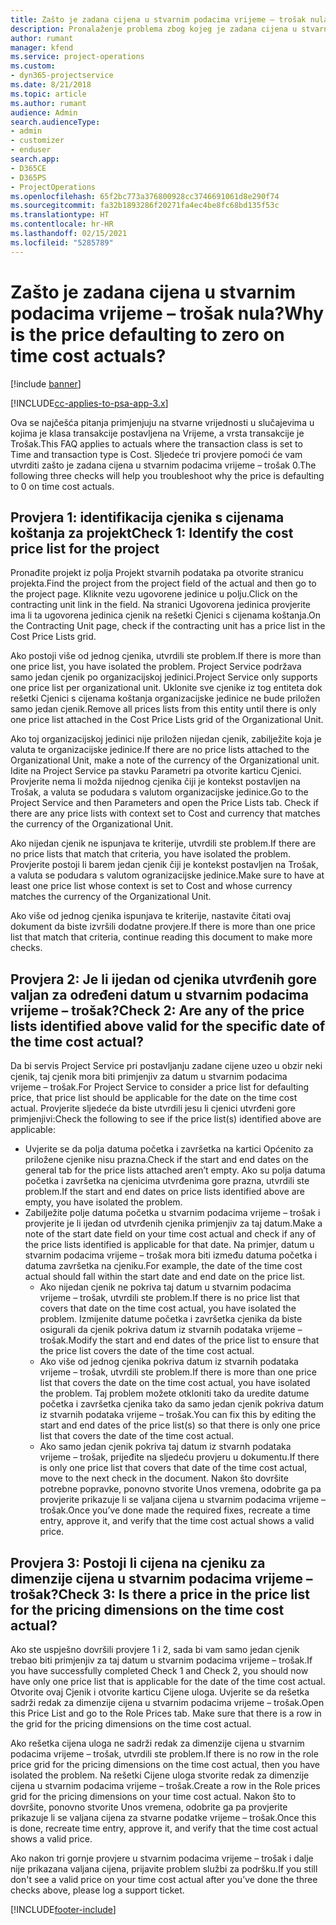 ```yaml
---
title: Zašto je zadana cijena u stvarnim podacima vrijeme – trošak nula?
description: Pronalaženje problema zbog kojeg je zadana cijena u stvarnim podacima vrijeme – trošak 0.
author: rumant
manager: kfend
ms.service: project-operations
ms.custom:
- dyn365-projectservice
ms.date: 8/21/2018
ms.topic: article
ms.author: rumant
audience: Admin
search.audienceType:
- admin
- customizer
- enduser
search.app:
- D365CE
- D365PS
- ProjectOperations
ms.openlocfilehash: 65f2bc773a376800928cc3746691061d8e290f74
ms.sourcegitcommit: fa32b1893286f20271fa4ec4be8fc68bd135f53c
ms.translationtype: HT
ms.contentlocale: hr-HR
ms.lasthandoff: 02/15/2021
ms.locfileid: "5285789"
---
```

# <a name="why-is-the-price-defaulting-to-zero-on-time-cost-actuals"></a><span data-ttu-id="b120e-103">Zašto je zadana cijena u stvarnim podacima vrijeme – trošak nula?</span><span class="sxs-lookup"><span data-stu-id="b120e-103">Why is the price defaulting to zero on time cost actuals?</span></span>

[!include [banner](../includes/psa-now-project-operations.md)]

[!INCLUDE[cc-applies-to-psa-app-3.x](../includes/cc-applies-to-psa-app-3x.md)]

<span data-ttu-id="b120e-104">Ova se najčešća pitanja primjenjuju na stvarne vrijednosti u slučajevima u kojima je klasa transakcije postavljena na Vrijeme, a vrsta transakcije je Trošak.</span><span class="sxs-lookup"><span data-stu-id="b120e-104">This FAQ applies to actuals where the transaction class is set to Time and transaction type is Cost.</span></span> <span data-ttu-id="b120e-105">Sljedeće tri provjere pomoći će vam utvrditi zašto je zadana cijena u stvarnim podacima vrijeme – trošak 0.</span><span class="sxs-lookup"><span data-stu-id="b120e-105">The following three checks will help you troubleshoot why the price is defaulting to 0 on time cost actuals.</span></span>
 
## <a name="check-1-identify-the-cost-price-list-for-the-project"></a><span data-ttu-id="b120e-106">Provjera 1: identifikacija cjenika s cijenama koštanja za projekt</span><span class="sxs-lookup"><span data-stu-id="b120e-106">Check 1: Identify the cost price list for the project</span></span>

<span data-ttu-id="b120e-107">Pronađite projekt iz polja Projekt stvarnih podataka pa otvorite stranicu projekta.</span><span class="sxs-lookup"><span data-stu-id="b120e-107">Find the project from the project field of the actual and then go to the project page.</span></span> <span data-ttu-id="b120e-108">Kliknite vezu ugovorene jedinice u polju.</span><span class="sxs-lookup"><span data-stu-id="b120e-108">Click on the contracting unit link in the field.</span></span> <span data-ttu-id="b120e-109">Na stranici Ugovorena jedinica provjerite ima li ta ugovorena jedinica cjenik na rešetki Cjenici s cijenama koštanja.</span><span class="sxs-lookup"><span data-stu-id="b120e-109">On the Contracting Unit page, check if the contracting unit has a price list in the Cost Price Lists grid.</span></span>

<span data-ttu-id="b120e-110">Ako postoji više od jednog cjenika, utvrdili ste problem.</span><span class="sxs-lookup"><span data-stu-id="b120e-110">If there is more than one price list, you have isolated the problem.</span></span> <span data-ttu-id="b120e-111">Project Service podržava samo jedan cjenik po organizacijskoj jedinici.</span><span class="sxs-lookup"><span data-stu-id="b120e-111">Project Service only supports one price list per organizational unit.</span></span> <span data-ttu-id="b120e-112">Uklonite sve cjenike iz tog entiteta dok rešetki Cjenici s cijenama koštanja organizacijske jedinice ne bude priložen samo jedan cjenik.</span><span class="sxs-lookup"><span data-stu-id="b120e-112">Remove all prices lists from this entity until there is only one price list attached in the Cost Price Lists grid of the Organizational Unit.</span></span>

<span data-ttu-id="b120e-113">Ako toj organizacijskoj jedinici nije priložen nijedan cjenik, zabilježite koja je valuta te organizacijske jedinice.</span><span class="sxs-lookup"><span data-stu-id="b120e-113">If there are no price lists attached to the Organizational Unit, make a note of the currency of the Organizational unit.</span></span> <span data-ttu-id="b120e-114">Idite na Project Service pa stavku Parametri pa otvorite karticu Cjenici. Provjerite nema li možda nijednog cjenika čiji je kontekst postavljen na Trošak, a valuta se podudara s valutom organizacijske jedinice.</span><span class="sxs-lookup"><span data-stu-id="b120e-114">Go to the Project Service and then Parameters and open the Price Lists tab. Check if there are any price lists with context set to Cost and currency that matches the currency of the Organizational Unit.</span></span>
 
<span data-ttu-id="b120e-115">Ako nijedan cjenik ne ispunjava te kriterije, utvrdili ste problem.</span><span class="sxs-lookup"><span data-stu-id="b120e-115">If there are no price lists that match that criteria, you have isolated the problem.</span></span> <span data-ttu-id="b120e-116">Provjerite postoji li barem jedan cjenik čiji je kontekst postavljen na Trošak, a valuta se podudara s valutom ogranizacijske jedinice.</span><span class="sxs-lookup"><span data-stu-id="b120e-116">Make sure to have at least one price list whose context is set to Cost and whose currency matches the currency of the Organizational Unit.</span></span>

<span data-ttu-id="b120e-117">Ako više od jednog cjenika ispunjava te kriterije, nastavite čitati ovaj dokument da biste izvršili dodatne provjere.</span><span class="sxs-lookup"><span data-stu-id="b120e-117">If there is more than one price list that match that criteria, continue reading this document to make more checks.</span></span>

## <a name="check-2-are-any-of-the-price-lists-identified-above-valid-for-the-specific-date-of-the-time-cost-actual"></a><span data-ttu-id="b120e-118">Provjera 2: Je li ijedan od cjenika utvrđenih gore valjan za određeni datum u stvarnim podacima vrijeme – trošak?</span><span class="sxs-lookup"><span data-stu-id="b120e-118">Check 2: Are any of the price lists identified above valid for the specific date of the time cost actual?</span></span>

<span data-ttu-id="b120e-119">Da bi servis Project Service pri postavljanju zadane cijene uzeo u obzir neki cjenik, taj cjenik mora biti primjenjiv za datum u stvarnim podacima vrijeme – trošak.</span><span class="sxs-lookup"><span data-stu-id="b120e-119">For Project Service to consider a price list for defaulting price, that price list should be applicable for the date on the time cost actual.</span></span> <span data-ttu-id="b120e-120">Provjerite sljedeće da biste utvrdili jesu li cjenici utvrđeni gore primjenjivi:</span><span class="sxs-lookup"><span data-stu-id="b120e-120">Check the following to see if the price list(s) identified above are applicable:</span></span>

- <span data-ttu-id="b120e-121">Uvjerite se da polja datuma početka i završetka na kartici Općenito za priložene cjenike nisu prazna.</span><span class="sxs-lookup"><span data-stu-id="b120e-121">Check if the start and end dates on the general tab for the price lists attached aren’t empty.</span></span> <span data-ttu-id="b120e-122">Ako su polja datuma početka i završetka na cjenicima utvrđenima gore prazna, utvrdili ste problem.</span><span class="sxs-lookup"><span data-stu-id="b120e-122">If the start and end dates on price lists identified above are empty, you have isolated the problem.</span></span> 
- <span data-ttu-id="b120e-123">Zabilježite polje datuma početka u stvarnim podacima vrijeme – trošak i provjerite je li ijedan od utvrđenih cjenika primjenjiv za taj datum.</span><span class="sxs-lookup"><span data-stu-id="b120e-123">Make a note of the start date field on your time cost actual and check if any of the price lists identified is applicable for that date.</span></span> <span data-ttu-id="b120e-124">Na primjer, datum u stvarnim podacima vrijeme – trošak mora biti između datuma početka i datuma završetka na cjeniku.</span><span class="sxs-lookup"><span data-stu-id="b120e-124">For example, the date of the time cost actual should fall within the start date and end date on the price list.</span></span> 
    - <span data-ttu-id="b120e-125">Ako nijedan cjenik ne pokriva taj datum u stvarnim podacima vrijeme – trošak, utvrdili ste problem.</span><span class="sxs-lookup"><span data-stu-id="b120e-125">If there is no price list that covers that date on the time cost actual, you have isolated the problem.</span></span> <span data-ttu-id="b120e-126">Izmijenite datume početka i završetka cjenika da biste osigurali da cjenik pokriva datum iz stvarnih podataka vrijeme – trošak.</span><span class="sxs-lookup"><span data-stu-id="b120e-126">Modify the start and end dates of the price list to ensure that the price list covers the date of the time cost actual.</span></span> 
    - <span data-ttu-id="b120e-127">Ako više od jednog cjenika pokriva datum iz stvarnih podataka vrijeme – trošak, utvrdili ste problem.</span><span class="sxs-lookup"><span data-stu-id="b120e-127">If there is more than one price list that covers the date on the time cost actual, you have isolated the problem.</span></span> <span data-ttu-id="b120e-128">Taj problem možete otkloniti tako da uredite datume početka i završetka cjenika tako da samo jedan cjenik pokriva datum iz stvarnih podataka vrijeme – trošak.</span><span class="sxs-lookup"><span data-stu-id="b120e-128">You can fix this by editing the start and end dates of the price list(s) so that there is only one price list that covers the date of the time cost actual.</span></span> 
    - <span data-ttu-id="b120e-129">Ako samo jedan cjenik pokriva taj datum iz stvarnh podataka vrijeme – trošak, prijeđite na sljedeću provjeru u dokumentu.</span><span class="sxs-lookup"><span data-stu-id="b120e-129">If there is only one price list that covers that date of the time cost actual, move to the next check in the document.</span></span>
<span data-ttu-id="b120e-130">Nakon što dovršite potrebne popravke, ponovno stvorite Unos vremena, odobrite ga pa provjerite prikazuje li se valjana cijena u stvarnim podacima vrijeme – trošak.</span><span class="sxs-lookup"><span data-stu-id="b120e-130">Once you’ve done made the required fixes, recreate a time entry, approve it, and verify that the time cost actual shows a valid price.</span></span>

## <a name="check-3-is-there-a-price-in-the-price-list-for-the-pricing-dimensions-on-the-time-cost-actual"></a><span data-ttu-id="b120e-131">Provjera 3: Postoji li cijena na cjeniku za dimenzije cijena u stvarnim podacima vrijeme – trošak?</span><span class="sxs-lookup"><span data-stu-id="b120e-131">Check 3: Is there a price in the price list for the pricing dimensions on the time cost actual?</span></span>

<span data-ttu-id="b120e-132">Ako ste uspješno dovršili provjere 1 i 2, sada bi vam samo jedan cjenik trebao biti primjenjiv za taj datum u stvarnim podacima vrijeme – trošak.</span><span class="sxs-lookup"><span data-stu-id="b120e-132">If you have successfully completed Check 1 and Check 2, you should now have only one price list that is applicable for the date of the time cost actual.</span></span> <span data-ttu-id="b120e-133">Otvorite ovaj Cjenik i otvorite karticu Cijene uloga. Uvjerite se da rešetka sadrži redak za dimenzije cijena u stvarnim podacima vrijeme – trošak.</span><span class="sxs-lookup"><span data-stu-id="b120e-133">Open this Price List and go to the Role Prices tab. Make sure that there is a row in the grid for the pricing dimensions on the time cost actual.</span></span>

<span data-ttu-id="b120e-134">Ako rešetka cijena uloga ne sadrži redak za dimenzije cijena u stvarnim podacima vrijeme – trošak, utvrdili ste problem.</span><span class="sxs-lookup"><span data-stu-id="b120e-134">If there is no row in the role price grid for the pricing dimensions on the time cost actual, then you have isolated the problem.</span></span> <span data-ttu-id="b120e-135">Na rešetki Cijene uloga stvorite redak za dimenzije cijena u stvarnim podacima vrijeme – trošak.</span><span class="sxs-lookup"><span data-stu-id="b120e-135">Create a row in the Role prices grid for the pricing dimensions on your time cost actual.</span></span> <span data-ttu-id="b120e-136">Nakon što to dovršite, ponovno stvorite Unos vremena, odobrite ga pa provjerite prikazuje li se valjana cijena za stvarne podatke vrijeme – trošak.</span><span class="sxs-lookup"><span data-stu-id="b120e-136">Once this is done, recreate time entry, approve it, and verify that the time cost actual shows a valid price.</span></span>
 
<span data-ttu-id="b120e-137">Ako nakon tri gornje provjere u stvarnim podacima vrijeme – trošak i dalje nije prikazana valjana cijena, prijavite problem službi za podršku.</span><span class="sxs-lookup"><span data-stu-id="b120e-137">If you still don't see a valid price on your time cost actual after you’ve done the three checks above, please log a support ticket.</span></span>





[!INCLUDE[footer-include](../includes/footer-banner.md)]